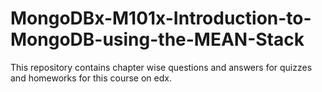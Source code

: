 # MongoDBx-M101x-Introduction-to-MongoDB-using-the-MEAN-Stack

This repository contains chapter wise questions and answers for quizzes and homeworks for this course on edx.
